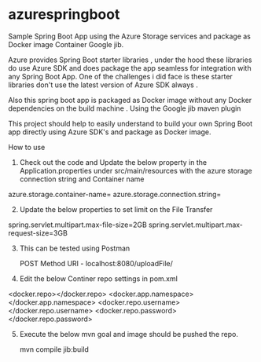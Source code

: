 # azurespringboot

Sample Spring Boot App using the Azure Storage services and package as Docker image Container Google jib.

Azure provides Spring Boot starter libraries , under the hood these libraries do use Azure SDK and does package the app  seamless for integration with any Spring Boot App. One of the challenges i did face is these starter libraries don't use the latest version of Azure SDK always . 

Also this spring boot app is packaged as Docker image without any Docker dependencies on the build machine . Using the Google jib maven plugin

This project should help to easily understand to build your own Spring Boot app directly using Azure SDK's and package as Docker image.



How to use 

1. Check out the code and Update the below property in the Application.properties under src/main/resources with the azure storage connection string and Container name

azure.storage.container-name=<Update Container Name>
azure.storage.connection.string=<Update Connection String>
  
  2. Update the below properties to set limit on the File Transfer
  
  spring.servlet.multipart.max-file-size=2GB
  spring.servlet.multipart.max-request-size=3GB
  
 3. This can be tested using Postman
  
    POST Method URI - localhost:8080/uploadFile/
    
 4. Edit the below Continer repo settings in pom.xml
 
   <docker.repo><Repo URL></docker.repo>
		<docker.app.namespace><Application name ></docker.app.namespace>
		<docker.repo.username></docker.repo.username>
		<docker.repo.password></docker.repo.password>
    
  5. Execute the below mvn goal and image should be pushed the repo.
  
      mvn compile jib:build
    
    

